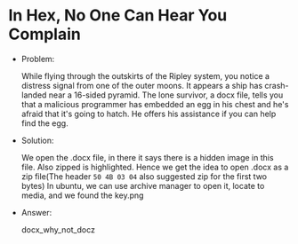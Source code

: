 # In Hex, No One Can Hear You Complain

* Problem:

  While flying through the outskirts of the Ripley system, you notice a distress signal from one of the outer moons. It appears a ship has crash-landed near a 16-sided pyramid. The lone survivor, a docx file, tells you that a malicious programmer has embedded an egg in his chest and he's afraid that it's going to hatch. He offers his assistance if you can help find the egg.

* Solution:

  We open the .docx file, in there it says there is a hidden image in this file. Also zipped is highlighted. Hence we get the idea to open .docx as a zip file(The header `50 4B 03 04` also suggested zip for the first two bytes) In ubuntu, we can use archive manager to open it, locate to media, and we found the key.png
 
* Answer:

  docx_why_not_docz
